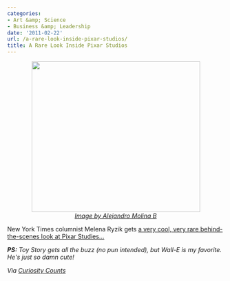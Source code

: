 ```yaml
---
categories:
- Art &amp; Science
- Business &amp; Leadership
date: '2011-02-22'
url: /a-rare-look-inside-pixar-studios/
title: A Rare Look Inside Pixar Studios
---
```


<p align="center"><img src="https://gomakethings.com/wp-content/uploads/2011/02/wall-e-391x350.jpg" alt="" title="wall-e" width="391" height="350" class="alignnone size-medium wp-image-183" /><br><em><a href="http://www.flickr.com/photos/43212809@N00/923287780/">Image by Alejandro Molina B</a></em></p>

New York Times columnist Melena Ryzik gets <a href="http://vimeo.com/19789693">a very cool, very rare behind-the-scenes look at Pixar Studies...</a>

<em><strong>PS:</strong> Toy Story gets all the buzz (no pun intended), but Wall-E is my favorite. He's just so damn cute!</em>

<em>Via <a href="http://curiositycounts.com/post/3312898478/a-rare-behind-the-scenes-look-inside-pixar">Curiosity Counts</a></em>